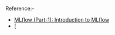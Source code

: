 


Reference:-

- [MLflow (Part-1): Introduction to MLflow](https://medium.com/@sthanikamsanthosh1994/mlflow-part-1-introduction-to-mlflow-72710902401f)
- [
